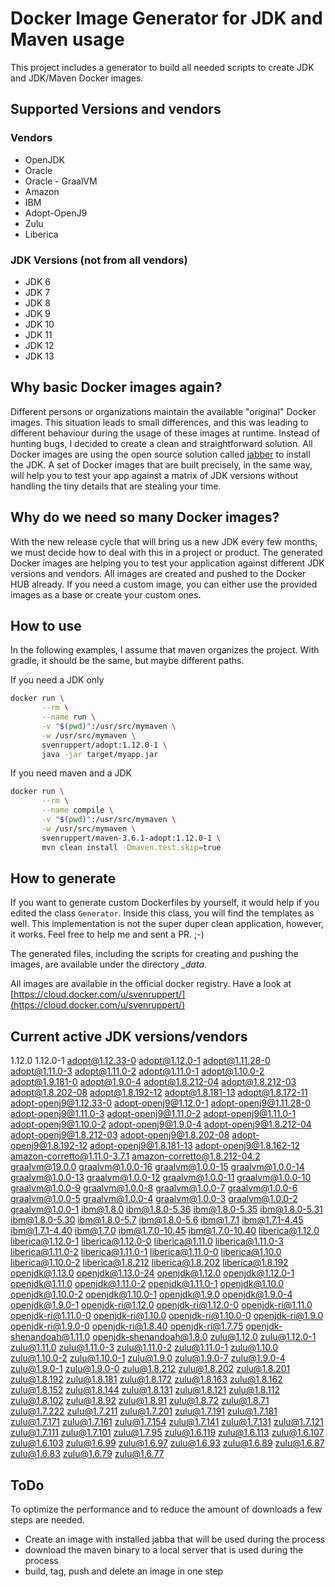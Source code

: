 # Docker Image Generator for JDK and Maven usage
This project includes a generator to build all needed scripts to create 
JDK and JDK/Maven Docker images. 

## Supported Versions and vendors
### Vendors
* OpenJDK
* Oracle
* Oracle - GraalVM
* Amazon
* IBM
* Adopt-OpenJ9
* Zulu
* Liberica

### JDK Versions (not from all vendors)
* JDK 6
* JDK 7
* JDK 8
* JDK 9
* JDK 10
* JDK 11
* JDK 12
* JDK 13

## Why basic Docker images again? 
Different persons or organizations maintain the available "original" Docker images.
This situation leads to small differences, and this was leading to different behaviour during the usage of these images at runtime. Instead of hunting bugs, I decided to create a clean and straightforward solution. All Docker images are using the open source solution called 
[jabber](https://github.com/shyiko/jabba) to install the JDK.
A set of Docker images that are built precisely, in the same way, will help you to test your app against a matrix of JDK versions 
without handling the tiny details that are stealing your time.

## Why do we need so many Docker images?
With the new release cycle that will bring us a new JDK every few months, we must decide how to deal with this in a project or product.
The generated Docker images are helping you to test your application against different JDK versions and vendors. All images are created and pushed to the Docker HUB already. 
If you need a custom image, you can either use the provided images as a base or create your custom ones.

## How to use
In the following examples, I assume that maven organizes the project.
With gradle, it should be the same, but maybe different paths.

If you need a JDK only
```bash
docker run \
       --rm \
       --name run \
       -v "$(pwd)":/usr/src/mymaven \
       -w /usr/src/mymaven \
       svenruppert/adopt:1.12.0-1 \
       java -jar target/myapp.jar
```

If you need maven and a JDK
```bash
docker run \
       --rm \
       --name compile \
       -v "$(pwd)":/usr/src/mymaven \
       -w /usr/src/mymaven \
       svenruppert/maven-3.6.1-adopt:1.12.0-1 \
       mvn clean install -Dmaven.test.skip=true
```

## How to generate
If you want to generate custom Dockerfiles by yourself, 
it would help if you edited the class ```Generator```.
Inside this class, you will find the templates as well. 
This implementation is not the super duper clean application, 
however, it works.
Feel free to help me and sent a PR. ;-)

The generated files, including the scripts 
for creating and pushing the images, 
are available under the directory *_data*.

All images are available 
in the official docker registry.
Have a look at [https://cloud.docker.com/u/svenruppert/](https://cloud.docker.com/u/svenruppert/)

## Current active JDK versions/vendors

1.12.0
1.12.0-1
adopt@1.12.33-0
adopt@1.12.0-1
adopt@1.11.28-0
adopt@1.11.0-3
adopt@1.11.0-2
adopt@1.11.0-1
adopt@1.10.0-2
adopt@1.9.181-0
adopt@1.9.0-4
adopt@1.8.212-04
adopt@1.8.212-03
adopt@1.8.202-08
adopt@1.8.192-12
adopt@1.8.181-13
adopt@1.8.172-11
adopt-openj9@1.12.33-0
adopt-openj9@1.12.0-1
adopt-openj9@1.11.28-0
adopt-openj9@1.11.0-3
adopt-openj9@1.11.0-2
adopt-openj9@1.11.0-1
adopt-openj9@1.10.0-2
adopt-openj9@1.9.0-4
adopt-openj9@1.8.212-04
adopt-openj9@1.8.212-03
adopt-openj9@1.8.202-08
adopt-openj9@1.8.192-12
adopt-openj9@1.8.181-13
adopt-openj9@1.8.162-12
amazon-corretto@1.11.0-3.7.1
amazon-corretto@1.8.212-04.2
graalvm@19.0.0
graalvm@1.0.0-16
graalvm@1.0.0-15
graalvm@1.0.0-14
graalvm@1.0.0-13
graalvm@1.0.0-12
graalvm@1.0.0-11
graalvm@1.0.0-10
graalvm@1.0.0-9
graalvm@1.0.0-8
graalvm@1.0.0-7
graalvm@1.0.0-6
graalvm@1.0.0-5
graalvm@1.0.0-4
graalvm@1.0.0-3
graalvm@1.0.0-2
graalvm@1.0.0-1
ibm@1.8.0
ibm@1.8.0-5.36
ibm@1.8.0-5.35
ibm@1.8.0-5.31
ibm@1.8.0-5.30
ibm@1.8.0-5.7
ibm@1.8.0-5.6
ibm@1.7.1
ibm@1.7.1-4.45
ibm@1.7.1-4.40
ibm@1.7.0
ibm@1.7.0-10.45
ibm@1.7.0-10.40
liberica@1.12.0
liberica@1.12.0-1
liberica@1.12.0-0
liberica@1.11.0
liberica@1.11.0-3
liberica@1.11.0-2
liberica@1.11.0-1
liberica@1.11.0-0
liberica@1.10.0
liberica@1.10.0-2
liberica@1.8.212
liberica@1.8.202
liberica@1.8.192
openjdk@1.13.0
openjdk@1.13.0-24
openjdk@1.12.0
openjdk@1.12.0-1
openjdk@1.11.0
openjdk@1.11.0-2
openjdk@1.11.0-1
openjdk@1.10.0
openjdk@1.10.0-2
openjdk@1.10.0-1
openjdk@1.9.0
openjdk@1.9.0-4
openjdk@1.9.0-1
openjdk-ri@1.12.0
openjdk-ri@1.12.0-0
openjdk-ri@1.11.0
openjdk-ri@1.11.0-0
openjdk-ri@1.10.0
openjdk-ri@1.10.0-0
openjdk-ri@1.9.0
openjdk-ri@1.9.0-0
openjdk-ri@1.8.40
openjdk-ri@1.7.75
openjdk-shenandoah@1.11.0
openjdk-shenandoah@1.8.0
zulu@1.12.0
zulu@1.12.0-1
zulu@1.11.0
zulu@1.11.0-3
zulu@1.11.0-2
zulu@1.11.0-1
zulu@1.10.0
zulu@1.10.0-2
zulu@1.10.0-1
zulu@1.9.0
zulu@1.9.0-7
zulu@1.9.0-4
zulu@1.9.0-1
zulu@1.9.0-0
zulu@1.8.212
zulu@1.8.202
zulu@1.8.201
zulu@1.8.192
zulu@1.8.181
zulu@1.8.172
zulu@1.8.163
zulu@1.8.162
zulu@1.8.152
zulu@1.8.144
zulu@1.8.131
zulu@1.8.121
zulu@1.8.112
zulu@1.8.102
zulu@1.8.92
zulu@1.8.91
zulu@1.8.72
zulu@1.8.71
zulu@1.7.222
zulu@1.7.211
zulu@1.7.201
zulu@1.7.191
zulu@1.7.181
zulu@1.7.171
zulu@1.7.161
zulu@1.7.154
zulu@1.7.141
zulu@1.7.131
zulu@1.7.121
zulu@1.7.111
zulu@1.7.101
zulu@1.7.95
zulu@1.6.119
zulu@1.6.113
zulu@1.6.107
zulu@1.6.103
zulu@1.6.99
zulu@1.6.97
zulu@1.6.93
zulu@1.6.89
zulu@1.6.87
zulu@1.6.83
zulu@1.6.79
zulu@1.6.77


## ToDo 
To optimize the performance and to reduce the amount of downloads
a few steps are needed.

* Create an image with installed jabba that will be used during the process
* download the maven binary to a local server that is used during the process
* build, tag, push and delete an image in one step

